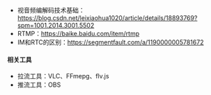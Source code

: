 - 视音频编解码技术基础：https://blog.csdn.net/leixiaohua1020/article/details/18893769?spm=1001.2014.3001.5502
- RTMP：https://baike.baidu.com/item/rtmp
- IM和RTC的区别：https://segmentfault.com/a/1190000005781672




#### 相关工具
- 拉流工具：VLC、FFmepg、flv.js
- 推流工具：OBS
